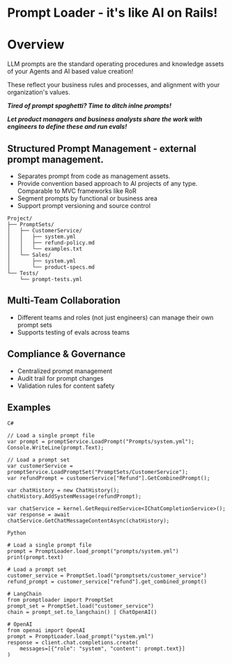 # Prompt Loader - it's like AI on Rails!

# Overview

LLM prompts are the standard operating procedures and knowledge assets of your Agents and AI based value creation!

These reflect your business rules and processes, and alignment with your organization's values.

***Tired of prompt spaghetti? Time to ditch inlne prompts!***

***Let product managers and business analysts share the work with engineers to define these and run evals!***

## Structured Prompt Management - external prompt management.  
- Separates prompt from code as management assets.
- Provide convention based approach to AI projects of any type. Comparable to MVC frameworks like RoR
- Segment prompts by functional or business area
- Support prompt versioning and source control

```
Project/
├── PromptSets/
│   ├── CustomerService/
│   │   ├── system.yml
│   │   ├── refund-policy.md
│   │   └── examples.txt
│   └── Sales/
│       ├── system.yml
│       └── product-specs.md
└── Tests/
    └── prompt-tests.yml
```

## Multi-Team Collaboration
- Different teams and roles (not just engineers) can manage their own prompt sets
- Supports testing of evals across teams

## Compliance & Governance
- Centralized prompt management
- Audit trail for prompt changes
- Validation rules for content safety

## Examples
```
C#

// Load a single prompt file
var prompt = promptService.LoadPrompt("Prompts/system.yml");
Console.WriteLine(prompt.Text);

// Load a prompt set
var customerService = promptService.LoadPromptSet("PromptSets/CustomerService");
var refundPrompt = customerService["Refund"].GetCombinedPrompt();

var chatHistory = new ChatHistory();
chatHistory.AddSystemMessage(refundPrompt);

var chatService = kernel.GetRequiredService<IChatCompletionService>();
var response = await chatService.GetChatMessageContentAsync(chatHistory);
```

```
Python

# Load a single prompt file
prompt = PromptLoader.load_prompt("prompts/system.yml")
print(prompt.text)

# Load a prompt set
customer_service = PromptSet.load("promptsets/customer_service")
refund_prompt = customer_service["refund"].get_combined_prompt()

# LangChain
from promptloader import PromptSet
prompt_set = PromptSet.load("customer_service")
chain = prompt_set.to_langchain() | ChatOpenAI()

# OpenAI
from openai import OpenAI
prompt = PromptLoader.load_prompt("system.yml")
response = client.chat.completions.create(
    messages=[{"role": "system", "content": prompt.text}]
)
```
